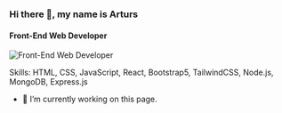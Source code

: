 ### Hi there 👋, my name is Arturs
#### Front-End Web Developer
![Front-End Web Developer](https://media-exp2.licdn.com/dms/image/C5616AQHeK0JApVD6sw/profile-displaybackgroundimage-shrink_200_800/0/1653922312594?e=1660176000&v=beta&t=a9NFbdirbVGLP9QLXAnrPXWl8z5qvhX1f6IX4BT_UPs)


Skills: HTML, CSS, JavaScript, React, Bootstrap5, TailwindCSS, Node.js, MongoDB, Express.js

- 🔭 I’m currently working on this page. 




